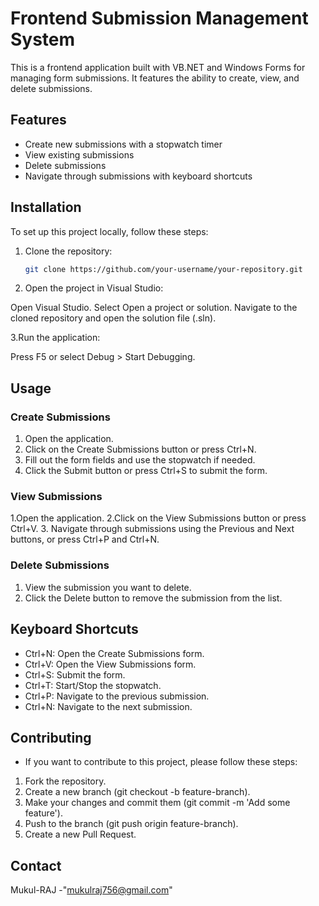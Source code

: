 ﻿# Frontend Submission Management System

This is a frontend application built with VB.NET and Windows Forms for managing form submissions. It features the ability to create, view, and delete submissions.

## Features

- Create new submissions with a stopwatch timer
- View existing submissions
- Delete submissions
- Navigate through submissions with keyboard shortcuts

## Installation

To set up this project locally, follow these steps:

1. Clone the repository:
   ```bash
   git clone https://github.com/your-username/your-repository.git

2. Open the project in Visual Studio:

  Open Visual Studio.
  Select Open a project or solution.
  Navigate to the cloned repository and open the solution file (.sln).

3.Run the application:

Press F5 or select Debug > Start Debugging.

## Usage
 
### Create Submissions

1. Open the application.
2. Click on the Create Submissions button or press Ctrl+N.
3. Fill out the form fields and use the stopwatch if needed.
4. Click the Submit button or press Ctrl+S to submit the form.

### View Submissions
1.Open the application.
2.Click on the View Submissions button or press Ctrl+V.
3. Navigate through submissions using the Previous and Next buttons,
   or press Ctrl+P and Ctrl+N.

### Delete Submissions
1. View the submission you want to delete.
2. Click the Delete button to remove the submission from the list.

## Keyboard Shortcuts
- Ctrl+N: Open the Create Submissions form.
- Ctrl+V: Open the View Submissions form.
- Ctrl+S: Submit the form.
- Ctrl+T: Start/Stop the stopwatch.
- Ctrl+P: Navigate to the previous submission.
- Ctrl+N: Navigate to the next submission.

## Contributing

- If you want to contribute to this project, please follow these steps:

1. Fork the repository.
2. Create a new branch (git checkout -b feature-branch).
3. Make your changes and commit them (git commit -m 'Add some feature').
4. Push to the branch (git push origin feature-branch).
5. Create a new Pull Request.

## Contact
Mukul-RAJ -"mukulraj756@gmail.com" 